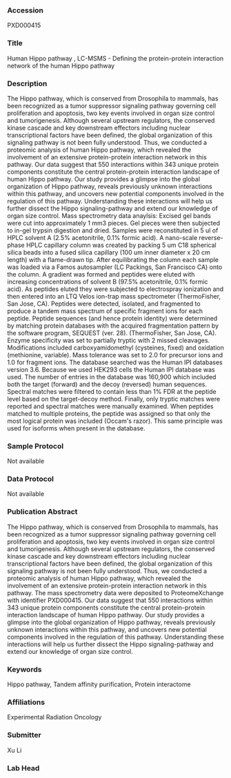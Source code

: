 ### Accession
PXD000415

### Title
Human Hippo pathway , LC-MSMS -  Defining the protein-protein interaction network of the human Hippo pathway

### Description
The Hippo pathway, which is conserved from Drosophila to mammals, has been recognized as a tumor suppressor signaling pathway governing cell proliferation and apoptosis, two key events involved in organ size control and tumorigenesis. Although several upstream regulators, the conserved kinase cascade and key downstream effectors including nuclear transcriptional factors have been defined, the global organization of this signaling pathway is not been fully understood. Thus, we conducted a proteomic analysis of human Hippo pathway, which revealed the involvement of an extensive protein-protein interaction network in this pathway. Our data suggest that 550 interactions within 343 unique protein components constitute the central protein-protein interaction landscape of human Hippo pathway. Our study provides a glimpse into the global organization of Hippo pathway, reveals previously unknown interactions within this pathway, and uncovers new potential components involved in the regulation of this pathway. Understanding these interactions will help us further dissect the Hippo signaling-pathway and extend our knowledge of organ size control.        Mass spectrometry data anaylsis: Excised gel bands were cut into approximately 1 mm3 pieces. Gel pieces were then subjected to in-gel trypsin digestion and dried. Samples were reconstituted in 5 ul of HPLC solvent A (2.5% acetonitrile, 0.1% formic acid). A nano-scale reverse-phase HPLC capillary column was created by packing 5 um C18 spherical silica beads into a fused silica capillary (100 um inner diameter x 20 cm length) with a flame-drawn tip. After equilibrating the column each sample was loaded via a Famos autosampler (LC Packings, San Francisco CA) onto the column. A gradient was formed and peptides were eluted with increasing concentrations of solvent B (97.5% acetonitrile, 0.1% formic acid). As peptides eluted they were subjected to electrospray ionization and then entered into an LTQ Velos ion-trap mass spectrometer (ThermoFisher, San Jose, CA). Peptides were detected, isolated, and fragmented to produce a tandem mass spectrum of specific fragment ions for each peptide. Peptide sequences (and hence protein identity) were determined by matching protein databases with the acquired fragmentation pattern by the software program, SEQUEST (ver. 28). (ThermoFisher, San Jose, CA). Enzyme specificity was set to partially tryptic with 2 missed cleavages. Modifications included carboxyamidomethyl (cysteines, fixed) and oxidation (methionine, variable). Mass tolerance was set to 2.0 for precursor ions and 1.0 for fragment ions. The database searched was the Human IPI databases version 3.6. Because we used HEK293 cells the Human IPI database was used. The number of entries in the database was 160,900 which included both the target (forward) and the decoy (reversed) human sequences. Spectral matches were filtered to contain less than 1% FDR at the peptide level based on the target-decoy method. Finally, only tryptic matches were reported and spectral matches were manually examined. When peptides matched to multiple proteins, the peptide was assigned so that only the most logical protein was included (Occam's razor). This same principle was used for isoforms when present in the database.

### Sample Protocol
Not available

### Data Protocol
Not available

### Publication Abstract
The Hippo pathway, which is conserved from Drosophila to mammals, has been recognized as a tumor suppressor signaling pathway governing cell proliferation and apoptosis, two key events involved in organ size control and tumorigenesis. Although several upstream regulators, the conserved kinase cascade and key downstream effectors including nuclear transcriptional factors have been defined, the global organization of this signaling pathway is not been fully understood. Thus, we conducted a proteomic analysis of human Hippo pathway, which revealed the involvement of an extensive protein-protein interaction network in this pathway. The mass spectrometry data were deposited to ProteomeXchange with identifier PXD000415. Our data suggest that 550 interactions within 343 unique protein components constitute the central protein-protein interaction landscape of human Hippo pathway. Our study provides a glimpse into the global organization of Hippo pathway, reveals previously unknown interactions within this pathway, and uncovers new potential components involved in the regulation of this pathway. Understanding these interactions will help us further dissect the Hippo signaling-pathway and extend our knowledge of organ size control.

### Keywords
Hippo pathway, Tandem affinity purification, Protein interactome

### Affiliations
Experimental Radiation Oncology

### Submitter
Xu Li

### Lab Head


